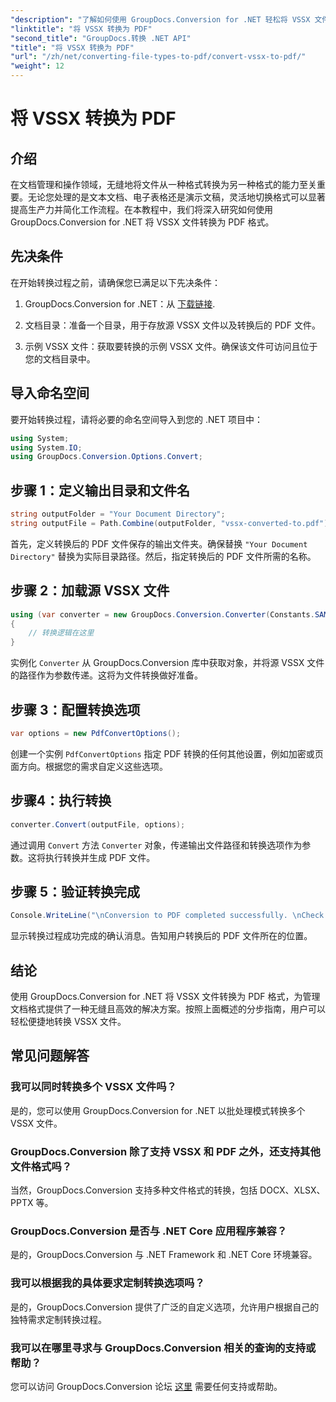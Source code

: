 ```yaml
---
"description": "了解如何使用 GroupDocs.Conversion for .NET 轻松将 VSSX 文件转换为 PDF 格式。简化您的文档管理工作流程。"
"linktitle": "将 VSSX 转换为 PDF"
"second_title": "GroupDocs.转换 .NET API"
"title": "将 VSSX 转换为 PDF"
"url": "/zh/net/converting-file-types-to-pdf/convert-vssx-to-pdf/"
"weight": 12
---
```


# 将 VSSX 转换为 PDF

## 介绍
在文档管理和操作领域，无缝地将文件从一种格式转换为另一种格式的能力至关重要。无论您处理的是文本文档、电子表格还是演示文稿，灵活地切换格式可以显著提高生产力并简化工作流程。在本教程中，我们将深入研究如何使用 GroupDocs.Conversion for .NET 将 VSSX 文件转换为 PDF 格式。
## 先决条件
在开始转换过程之前，请确保您已满足以下先决条件：
1. GroupDocs.Conversion for .NET：从 [下载链接](https://releases。groupdocs.com/conversion/net/).
   
2. 文档目录：准备一个目录，用于存放源 VSSX 文件以及转换后的 PDF 文件。
3. 示例 VSSX 文件：获取要转换的示例 VSSX 文件。确保该文件可访问且位于您的文档目录中。

## 导入命名空间
要开始转换过程，请将必要的命名空间导入到您的 .NET 项目中：
```csharp
using System;
using System.IO;
using GroupDocs.Conversion.Options.Convert;
```

## 步骤 1：定义输出目录和文件名
```csharp
string outputFolder = "Your Document Directory";
string outputFile = Path.Combine(outputFolder, "vssx-converted-to.pdf");
```
首先，定义转换后的 PDF 文件保存的输出文件夹。确保替换 `"Your Document Directory"` 替换为实际目录路径。然后，指定转换后的 PDF 文件所需的名称。
## 步骤 2：加载源 VSSX 文件
```csharp
using (var converter = new GroupDocs.Conversion.Converter(Constants.SAMPLE_VSSX))
{
    // 转换逻辑在这里
}
```
实例化 `Converter` 从 GroupDocs.Conversion 库中获取对象，并将源 VSSX 文件的路径作为参数传递。这将为文件转换做好准备。
## 步骤 3：配置转换选项
```csharp
var options = new PdfConvertOptions();
```
创建一个实例 `PdfConvertOptions` 指定 PDF 转换的任何其他设置，例如加密或页面方向。根据您的需求自定义这些选项。
## 步骤4：执行转换
```csharp
converter.Convert(outputFile, options);
```
通过调用 `Convert` 方法 `Converter` 对象，传递输出文件路径和转换选项作为参数。这将执行转换并生成 PDF 文件。
## 步骤 5：验证转换完成
```csharp
Console.WriteLine("\nConversion to PDF completed successfully. \nCheck output in {0}", outputFolder);
```
显示转换过程成功完成的确认消息。告知用户转换后的 PDF 文件所在的位置。

## 结论
使用 GroupDocs.Conversion for .NET 将 VSSX 文件转换为 PDF 格式，为管理文档格式提供了一种无缝且高效的解决方案。按照上面概述的分步指南，用户可以轻松便捷地转换 VSSX 文件。
## 常见问题解答
### 我可以同时转换多个 VSSX 文件吗？
是的，您可以使用 GroupDocs.Conversion for .NET 以批处理模式转换多个 VSSX 文件。
### GroupDocs.Conversion 除了支持 VSSX 和 PDF 之外，还支持其他文件格式吗？
当然，GroupDocs.Conversion 支持多种文件格式的转换，包括 DOCX、XLSX、PPTX 等。
### GroupDocs.Conversion 是否与 .NET Core 应用程序兼容？
是的，GroupDocs.Conversion 与 .NET Framework 和 .NET Core 环境兼容。
### 我可以根据我的具体要求定制转换选项吗？
是的，GroupDocs.Conversion 提供了广泛的自定义选项，允许用户根据自己的独特需求定制转换过程。
### 我可以在哪里寻求与 GroupDocs.Conversion 相关的查询的支持或帮助？
您可以访问 GroupDocs.Conversion 论坛 [这里](https://forum.groupdocs.com/c/conversion/11) 需要任何支持或帮助。
